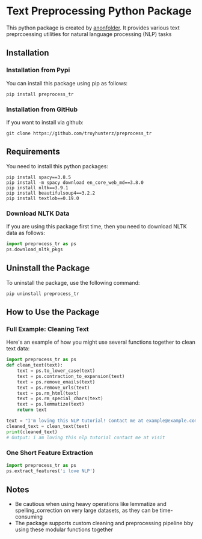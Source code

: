 # Text Preprocessing Python Package 
This python package is created by [anonfolder](testfolder.com). It provides various text preprcoessing utilities for natural language processing (NLP) tasks

## Installation
### Installation from Pypi
You can install this package using pip as follows:
```console
pip install preprocess_tr
```

### Installation from GitHub
If you want to install via github:
```console
git clone https://github.com/troyhunterz/preprocess_tr
```

## Requirements
You need to install this python packages:
```console
pip install spacy==3.8.5
pip install -m spacy download en_core_web_md==3.8.0
pip install nltk==3.9.1
pip install beautifulsoup4==3.2.2
pip install textlob==0.19.0
```

### Download NLTK Data
If you are using this package first time, then you need to download NLTK data as follows:
```python
import preprocess_tr as ps
ps.download_nltk_pkgs
```

## Uninstall the Package
To uninstall the package, use the following command:
```console
pip uninstall preprocess_tr
```

## How to Use the Package
### Full Example: Cleaning Text
Here's an example of how you might use several functions together to clean text data:
```python
import preprocess_tr as ps
def clean_text(text):
    text = ps.to_lower_case(text)
    text = ps.contraction_to_expansion(text)
    text = ps.remove_emails(text)
    text = ps.remove_urls(text)
    text = ps.rm_html(text)
    text = ps.rm_special_chars(text)
    text = ps.lemmatize(text)
    return text

text = "I'm loving this NLP tutorial! Contact me at example@example.com. Visit https://example.com."
cleaned_text = clean_text(text)
print(cleaned_text)
# Output: i am loving this nlp tutorial contact me at visit
```

### One Short Feature Extraction
```python
import preprocess_tr as ps
ps.extract_features('i love NLP')
```

## Notes
* Be cautious when using heavy operations like lemmatize and spelling_correction on very large datasets, as they can be time-consuming
* The package supports custom cleaning and preprocessing pipeline bby using these modular functions together

